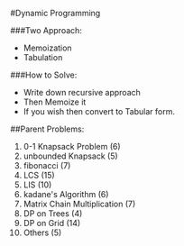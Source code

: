 #Dynamic Programming

###Two Approach:
- Memoization
- Tabulation

###How to Solve:
- Write down recursive approach
- Then Memoize it
- If you wish then convert to Tabular form.


##Parent Problems:

1) 0-1 Knapsack Problem (6)
2) unbounded Knapsack (5)
3) fibonacci (7)
4) LCS (15)
5) LIS (10)
6) kadane's Algorithm (6)
7) Matrix Chain Multiplication (7)
8) DP on Trees (4)
9) DP on Grid (14)
10) Others (5)